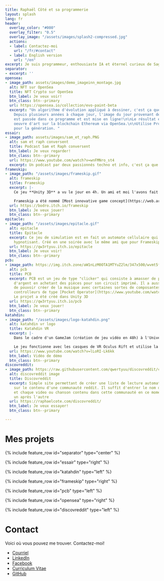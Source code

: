 ```yaml
---
title: Raphaël Côté et sa programmerie
layout: splash
lang: fr
header:
  overlay_color: "#000"
  overlay_filter: "0.5"
  overlay_image: "/assets/images/splash2-compressed.jpg"
  actions:
  - label: Contactez-moi
    url: "/fr/#contact"
  - label: English version
    url: "/en"
excerpt: Je suis programmeur, enthousiaste IA et éternel curieux de Saguenay au Québec!
separator:
- excerpt: ''
opensea:
- image_path: assets/images/demo_imageinn_montage.jpg
  alt: NFT sur OpenSea
  title: NFT Crypto sur OpenSea
  btn_label: Je veux voir!
  btn_class: btn--primary
  url: https://opensea.io/collection/evo-paint-beta
  excerpt: "Un algorithme d'évolution appliqué à dessiner, c'est ça que ça donne!
    Depuis plusieurs années à chaque jour, l'image du jour provenant de Wikipedia
    est passée dans ce programme et est mise en ligne!\n\nLe résultat est vendu comme
    oeuvre d'art sur la blockchain Ethereum via OpenSea.\n\nUtilise Processing (Java)
    pour la génération. "
essair:
- image_path: assets/images/sam_et_raph.PNG
  alt: sam et raph conversent
  title: Podcast Sam et Raph conversent
  btn_label: Je veux regarder!
  btn_class: btn--primary
  url: https://www.youtube.com/watch?v=wnFMNro_st4
  excerpt: Un podcast par deux passionnés techno et info, c'est ça que ça donne!
frameskip:
- image_path: "/assets/images/frameskip.gif"
  alt: frameskip
  title: Frameskip
  excerpt: |-
    Ce jeu **Unity 3D** a vu le jour en 4h. Un ami et moi l'avons fait dans le cadre d'une compétition de jeux sur le site itch.io! Le but du jeu est simple, se sauver de Gilles le monstre.

    Frameskip a été nommé [Most innovative game concept](https://web.archive.org/web/20190502071114/https://itch.io/jam/icantdraw/results/most-innovative-game-concept) lors de la compétition.
  url: https://bodro.itch.io/frameskip
  btn_label: Je veux jouer!
  btn_class: btn--primary
epitacle:
- image_path: "/assets/images/epitacle.gif"
  alt: epitacle
  title: Epitacle
  excerpt: Ce jeu de simulation est en fait un automate cellulaire qui est réellement
    hypnotisant. Créé en une soirée avec le même ami que pour Frameskip!
  url: https://qw3rtyuu.itch.io/epitacle
  btn_label: Je veux voir!
  btn_class: btn--primary
pcb:
- image_path: https://img.itch.zone/aW1nLzM0OTA1MTYuZ2lm/347x500/wvmt5f.gif
  alt: pcb
  title: PCB
  excerpt: PCB est un jeu de type "clicker" qui consiste à amasser de plus en plus
    d'argent en achetant des pièces pour son circuit imprimé. Il a aussi la particularité
    de pouvoir créer de la musique avec certaines sortes de composantes, inspiré des
    controlleurs de type [Pocket Operator](https://www.youtube.com/watch?v=H8DYAChg9AM)
    Le projet a été créé dans Unity 3D
  url: https://qw3rtyuu.itch.io/pcb
  btn_label: Je veux jouer!
  btn_class: btn--primary
katahdin:
- image_path: "/assets/images/logo-katahdin.png"
  alt: katahdin vr logo
  title: Katahdin VR
  excerpt: |-
    Dans le cadre d'un GameJam (création de jeu vidéo en 48h) à l'Université du Québec à Chicoutimi en Octobre 2018, j'ai eu la chance de travailler à développer un jeu de VR avec quelques membres de [Totema Studio](https://totemastudio.com/).

    Le jeu fonctionne avec les casques de VR Oculus Rift et utilise la SDK d'Oculus dans Unity 3D.
  url: https://www.youtube.com/watch?v=lLoRI-Lk6kk
  btn_label: Vidéo de démo
  btn_class: btn--primary
discovreddit:
- image_path: https://raw.githubusercontent.com/qwertyuu/discovreddit/c6b19113cce6bfe747eb0ef67659d14a80c5d87d/docs/demo.png
  alt: discovreddit image
  title: Discovreddit
  excerpt: Simple site permettant de créer une liste de lecture automatiquement basé
    sur le contenu d'une communauté reddit. Il suffit d'entrer le nom de la communauté
    et chaque video ou chanson contenu dans cette communauté en ce moment sera joué
    un après l'autre
  url: https://raphaelcote.com/discovreddit/
  btn_label: Je veux essayer!
  btn_class: btn--primary

---
```

# Mes projets

{% include feature_row id="separator" type="center" %}

{% include feature_row id="essair" type="right" %}

{% include feature_row id="katahdin" type="left" %}

{% include feature_row id="frameskip" type="right" %}

{% include feature_row id="pcb" type="left" %}

{% include feature_row id="opensea" type="right" %}

{% include feature_row id="discovreddit" type="left" %}

# Contact

Voici où vous pouvez me trouver. Contactez-moi!

* <i class="fas fa-fw fa-envelope-square"></i> [Courriel](mailto:cotlarrc@gmail.com)
* <i class="fab fa-fw fa-linkedin"></i> [LinkedIn](https://www.linkedin.com/in/raphael-cote-sag)
* <i class="fab fa-fw fa-facebook-square"></i> [Facebook](https://facebook.com/qwertyuu)
* <i class="fas fa-fw fa-file-alt"></i> [Curriculum Vitae](https://docs.google.com/document/d/e/2PACX-1vQxpPqn2mMkbFkYExj4nroh4VHqq7Z7E5lUf3yRIoCyfZckPIe5w9_pLtqDQak-1ym3EnVc4bn83z80/pub)
* <i class="fab fa-fw fa-github"></i> [GitHub](https://github.com/qwertyuu?tab=repositories)